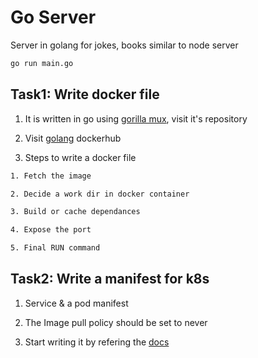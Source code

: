 # Go Server

Server in golang for jokes, books similar to node server

```sh
go run main.go
```

## Task1: Write docker file

1. It is written in go using [gorilla mux](https://github.com/gorilla/mux), visit it's repository

2. Visit [golang](https://hub.docker.com/_/golang/) dockerhub

3. Steps to write a docker file

```txt
1. Fetch the image

2. Decide a work dir in docker container

3. Build or cache dependances

4. Expose the port

5. Final RUN command
```

## Task2: Write a manifest for k8s

1. Service & a pod manifest

2. The Image pull policy should be set to never

3. Start writing it by refering the [docs](https://kubernetes.io/docs/tasks/run-application)
